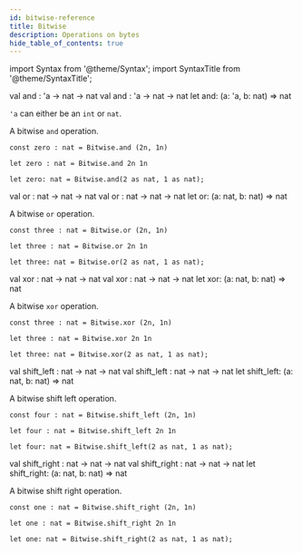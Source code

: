 ```yaml
---
id: bitwise-reference
title: Bitwise
description: Operations on bytes
hide_table_of_contents: true
---
```


import Syntax from '@theme/Syntax';
import SyntaxTitle from '@theme/SyntaxTitle';

<SyntaxTitle syntax="pascaligo">
val and : 'a -> nat -> nat
</SyntaxTitle>
<SyntaxTitle syntax="cameligo">
val and : 'a -> nat -> nat
</SyntaxTitle>
<SyntaxTitle syntax="jsligo">
let and: (a: &apos;a, b: nat) => nat
</SyntaxTitle>

`'a` can either be an `int` or `nat`.

A bitwise `and` operation.

<Syntax syntax="pascaligo">

```pascaligo
const zero : nat = Bitwise.and (2n, 1n)
```

</Syntax>
<Syntax syntax="cameligo">

```cameligo
let zero : nat = Bitwise.and 2n 1n
```

</Syntax>
<Syntax syntax="jsligo">

```jsligo
let zero: nat = Bitwise.and(2 as nat, 1 as nat);
```

</Syntax>


<SyntaxTitle syntax="pascaligo">
val or : nat -> nat -> nat
</SyntaxTitle>
<SyntaxTitle syntax="cameligo">
val or :  nat -> nat -> nat
</SyntaxTitle>
<SyntaxTitle syntax="jsligo">
let or: (a: nat, b: nat) => nat
</SyntaxTitle>

A bitwise `or` operation.

<Syntax syntax="pascaligo">

```pascaligo
const three : nat = Bitwise.or (2n, 1n)
```

</Syntax>
<Syntax syntax="cameligo">

```cameligo
let three : nat = Bitwise.or 2n 1n
```

</Syntax>
<Syntax syntax="jsligo">

```jsligo
let three: nat = Bitwise.or(2 as nat, 1 as nat);
```

</Syntax>

<SyntaxTitle syntax="pascaligo">
val xor : nat -> nat -> nat
</SyntaxTitle>
<SyntaxTitle syntax="cameligo">
val xor :  nat -> nat -> nat
</SyntaxTitle>
<SyntaxTitle syntax="jsligo">
let xor: (a: nat, b: nat) => nat
</SyntaxTitle>

A bitwise `xor` operation.

<Syntax syntax="pascaligo">

```pascaligo
const three : nat = Bitwise.xor (2n, 1n)
```

</Syntax>
<Syntax syntax="cameligo">

```cameligo
let three : nat = Bitwise.xor 2n 1n
```

</Syntax>
<Syntax syntax="jsligo">

```jsligo group=other
let three: nat = Bitwise.xor(2 as nat, 1 as nat);
```

</Syntax>

<SyntaxTitle syntax="pascaligo">
val shift_left : nat -> nat -> nat
</SyntaxTitle>
<SyntaxTitle syntax="cameligo">
val shift_left :  nat -> nat -> nat
</SyntaxTitle>
<SyntaxTitle syntax="jsligo">
let shift_left: (a: nat, b: nat) => nat
</SyntaxTitle>

A bitwise shift left operation.

<Syntax syntax="pascaligo">

```pascaligo
const four : nat = Bitwise.shift_left (2n, 1n)
```

</Syntax>
<Syntax syntax="cameligo">

```cameligo
let four : nat = Bitwise.shift_left 2n 1n
```

</Syntax>
<Syntax syntax="jsligo">

```jsligo
let four: nat = Bitwise.shift_left(2 as nat, 1 as nat);
```

</Syntax>

<SyntaxTitle syntax="pascaligo">
val shift_right : nat -> nat -> nat
</SyntaxTitle>
<SyntaxTitle syntax="cameligo">
val shift_right :  nat -> nat -> nat
</SyntaxTitle>
<SyntaxTitle syntax="jsligo">
let shift_right: (a: nat, b: nat) => nat
</SyntaxTitle>

A bitwise shift right operation.

<Syntax syntax="pascaligo">

```pascaligo
const one : nat = Bitwise.shift_right (2n, 1n)
```

</Syntax>
<Syntax syntax="cameligo">

```cameligo
let one : nat = Bitwise.shift_right 2n 1n
```

</Syntax>
<Syntax syntax="jsligo">

```jsligo
let one: nat = Bitwise.shift_right(2 as nat, 1 as nat);
```

</Syntax>

